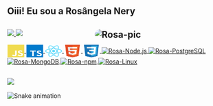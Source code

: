 ## Oiii! Eu sou a Rosângela Nery 
## <img align="right" alt="Rosa-pic" heigth="160em" width="300rem" style="border-radius:70px;" src="https://cdn.picrew.me/shareImg/org/202301/338224_bdsXFE1P.png">

<div>
  <a href="https://github.com/Rosangela-Nery">
  <img heigth="180em" width="400rem" src="https://github-readme-stats.vercel.app/api?username=Rosangela-Nery&show_icons=true&theme=dracula&include_all_commits=true&count_private=true"/>
  <img heigth="180em" width="400rem" src="https://github-readme-stats.vercel.app/api/top-langs/?username=Rosangela-Nery&layout=compact&langs_count=16&theme=dracula"/>
</div>

<div style="display: inline_block"><br>
  <img align="center" alt="Rosa-Js" height="30" width="40" src="https://raw.githubusercontent.com/devicons/devicon/master/icons/javascript/javascript-plain.svg">
  <img align="center" alt="Rosa-Ts" height="30" width="40" src="https://raw.githubusercontent.com/devicons/devicon/master/icons/typescript/typescript-plain.svg">
  <img align="center" alt="Rosa-React" height="30" width="40" src="https://raw.githubusercontent.com/devicons/devicon/master/icons/react/react-original.svg">
  <img align="center" alt="Rosa-HTML" height="30" width="40" src="https://raw.githubusercontent.com/devicons/devicon/master/icons/html5/html5-original.svg">
  <img align="center" alt="Rosa-CSS" height="30" width="40" src="https://raw.githubusercontent.com/devicons/devicon/master/icons/css3/css3-original.svg">
    <img align="center" alt="Rosa-Node.js" height="30" width="40" src="https://cdn.jsdelivr.net/gh/devicons/devicon/icons/nodejs/nodejs-original.svg">
  <img align="center" alt="Rosa-PostgreSQL" height="30" width="40" src="https://cdn.jsdelivr.net/gh/devicons/devicon/icons/postgresql/postgresql-plain.svg">
  <img align="center" alt="Rosa-MongoDB" height="30" width="40" src="https://cdn.jsdelivr.net/gh/devicons/devicon/icons/mongodb/mongodb-original.svg">
  <img align="center" alt="Rosa-npm" height="30" width="40" src="https://cdn.jsdelivr.net/gh/devicons/devicon/icons/npm/npm-original-wordmark.svg">
  <img align="center" alt="Rosa-Linux" height="30" width="40" src="https://cdn.jsdelivr.net/gh/devicons/devicon/icons/linux/linux-original.svg">
</div>

##

<div> 
  <a href="https://www.linkedin.com/in/ros%C3%A2ngela-nery-073118179/" target="_blank"><img src="https://img.shields.io/badge/-LinkedIn-%230077B5?style=for-the-badge&logo=linkedin&logoColor=white" target="_blank"></a> 
  
  ![Snake animation](https://github.com/Rosangela-Nery/Rosangela-Nery/blob/output/github-contribution-grid-snake.svg)
</div>
 
